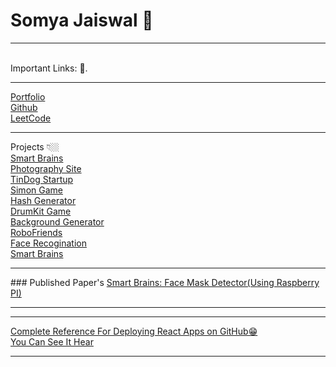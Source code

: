# Somya Jaiswal 🤘 
<hr><br>
Important Links: 🚀. <br>
<hr>
<a href="https://somj57.pythonanywhere.com">Portfolio</a><br>
<a href="https://github.com/somj57">Github</a><br>
<a href="https://leetcode.com/somj57/">LeetCode</a><br>
<hr>
Projects 👇🏼<br>
<a href="https://somj57.github.io/smart-brain-site/">Smart Brains</a><br>
<a href="https://somj57.github.io/Photography">Photography Site</a><br>
<a href="https://somj57.github.io/TinDog">TinDog Startup</a><br>
<a href="https://somj57.github.io/SimonGame">Simon Game</a><br>
<a href="https://somj57.github.io/HashGenerator">Hash Generator</a><br>
<a href="https://somj57.github.io/DrumKit">DrumKit Game</a><br>
<a href="https://somj57.github.io/BackgroundGenerator">Background Generator</a><br>
<a href="https://somj57.github.io/robofriends/">RoboFriends</a><br>
<a href="https://somj57.github.io/Smart-brain/">Face Recogination</a><br>
<a href="https://somj57.github.io/smart-brain-site/">Smart Brains</a><br>

<hr>
### Published Paper's
<a href="http://www.ijtrd.com/ViewFullText.aspx?Id=22769">Smart Brains: Face Mask Detector(Using Raspberry PI)</a><br>
<hr>

<hr>
<a href="https://github.com/somj57/react-gh-pages">Complete Reference For Deploying React Apps on GitHub😁</a><br>
<a href="https://somj57.github.io/react-gh-pages/">You Can See It Hear</a>
<hr>


